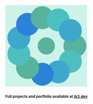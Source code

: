 <a href="https://github.com/jb3/fractal"><img width="256px" src="fractal-20251029-235311.png"/></a>

<sub>**Full projects and portfolio available at [jb3.dev](https://jb3.dev/)**</sub>

